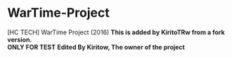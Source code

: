 # WarTime-Project
[HC TECH] WarTime Project (2016)
**This is added by KiritoTRw from a fork version.**  
**ONLY FOR TEST**
**Edited By Kiritow, The owner of the project**
